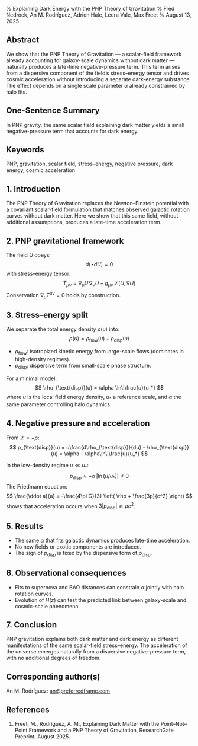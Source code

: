 % Explaining Dark Energy with the PNP Theory of Gravitation
% Fred Nedrock, An M. Rodríguez, Adrien Hale, Leera Vale, Max Freet
% August 13, 2025

## Abstract

We show that the PNP Theory of Gravitation — a scalar-field framework already accounting for galaxy-scale dynamics without dark matter — naturally produces a late-time negative-pressure term. This term arises from a dispersive component of the field’s stress–energy tensor and drives cosmic acceleration without introducing a separate dark-energy substance. The effect depends on a single scale parameter $\alpha$ already constrained by halo fits.

## One-Sentence Summary

In PNP gravity, the same scalar field explaining dark matter yields a small negative-pressure term that accounts for dark energy.

## Keywords

PNP, gravitation, scalar field, stress–energy, negative pressure, dark energy, cosmic acceleration

## 1. Introduction

The PNP Theory of Gravitation replaces the Newton–Einstein potential with a covariant scalar-field formulation that matches observed galactic rotation curves without dark matter. Here we show that this same field, without additional assumptions, produces a late-time acceleration term.

## 2. PNP gravitational framework

The field $U$ obeys:
$$
d(\star dU) = 0
$$
with stress–energy tensor:
$$
T_{\mu\nu} = \nabla_\mu U\,\nabla_\nu U - g_{\mu\nu}\,\mathcal{L}(U,\nabla U)
$$
Conservation $\nabla_\mu T^{\mu\nu} = 0$ holds by construction.

## 3. Stress–energy split

We separate the total energy density $\rho(u)$ into:
$$
\rho(u) = \rho_{\text{flow}}(u) + \rho_{\text{disp}}(u)
$$
- $\rho_{\text{flow}}$: isotropized kinetic energy from large-scale flows (dominates in high-density regimes).
- $\rho_{\text{disp}}$: dispersive term from small-scale phase structure.

For a minimal model:
$$
\rho_{\text{disp}}(u) = \alpha \ln\!\frac{u}{u_*}
$$
where $u$ is the local field energy density, $u_*$ a reference scale, and $\alpha$ the same parameter controlling halo dynamics.

## 4. Negative pressure and acceleration

From $\mathcal{L} = -\rho$:
$$
p_{\text{disp}}(u) = u\frac{d\rho_{\text{disp}}}{du} - \rho_{\text{disp}}(u)
= \alpha - \alpha\ln\!\frac{u}{u_*}
$$

In the low-density regime $u \ll u_*$:
$$
p_{\text{disp}} \approx -\alpha\,|\ln(u/u_*)| < 0
$$
The Friedmann equation:
$$
\frac{\ddot a}{a} = -\frac{4\pi G}{3} \left( \rho + \frac{3p}{c^2} \right)
$$
shows that acceleration occurs when $3|p_{\text{disp}}| \gtrsim \rho c^2$.

## 5. Results

- The same $\alpha$ that fits galactic dynamics produces late-time acceleration.
- No new fields or exotic components are introduced.
- The sign of $p_{\text{disp}}$ is fixed by the dispersive form of $\rho_{\text{disp}}$.

## 6. Observational consequences

- Fits to supernova and BAO distances can constrain $\alpha$ jointly with halo rotation curves.
- Evolution of $H(z)$ can test the predicted link between galaxy-scale and cosmic-scale phenomena.

## 7. Conclusion

PNP gravitation explains both dark matter and dark energy as different manifestations of the same scalar-field stress–energy. The acceleration of the universe emerges naturally from a dispersive negative-pressure term, with no additional degrees of freedom.

## Corresponding author(s)

An M. Rodríguez: an@preferredframe.com

## References

1. Freet, M., Rodríguez, A. M., Explaining Dark Matter with the Point–Not–Point Framework and a PNP Theory of Gravitation, ResearchGate Preprint, August 2025.
